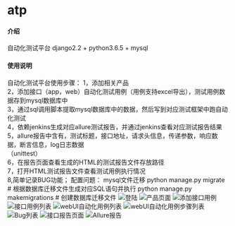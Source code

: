 # atp

#### 介绍
自动化测试平台 django2.2 + python3.6.5 + mysql

#### 使用说明
自动化测试平台使用步骤：
    1，添加相关产品<br>
    2，添加接口（app，web）自动化测试用例（用例支持excel导出），测试用例数据存到mysql数据库中<br>
    3，通过sql调用脚本提取mysql数据库中的数据，然后写到对应测试框架中跑自动化测试<br>
    4，依赖jenkins生成对应allure测试报告，并通过jenkins查看对应测试报告结果<br>
    5，allure报告中含有，测试标题，接口地址，请求头信息，传递参数，响应数据，断言信息，log日志数据<br>
    （unittest）<br>
    6，在报告页面查看生成的HTML的测试报告文件存放路径<br>
    7，打开HTML测试报告文件查看测试用例执行情况<br>
    8,简单记录BUG功能；
配置问题：
mysql文件迁移
python manage.py migrate  # 根据数据库迁移文件生成对应SQL语句并执行
python manage.py makemigrations  # 创建数据库迁移文件
![登陆](https://images.gitee.com/uploads/images/2020/0821/174936_c1ffe559_7544664.png "login.png")
![产品页面](https://images.gitee.com/uploads/images/2020/0814/172803_742176da_7544664.png "product.png")
![添加接口用例](https://gitee.com/kuang_yalei/s28/raw/master/%E6%8E%A5%E5%8F%A3%E7%BC%96%E8%BE%91.png "add_apitest.png")
![接口用例列表](https://gitee.com/kuang_yalei/s28/raw/master/%E6%8E%A5%E5%8F%A3%E7%94%A8%E4%BE%8B%E5%88%97%E8%A1%A8.png "api_test.png")
![webUI自动化用例列表](https://images.gitee.com/uploads/images/2020/0814/173305_29362612_7544664.png "web_test.png")
![webUI自动化用例步骤列表](https://images.gitee.com/uploads/images/2020/0814/173339_7abab8a4_7544664.png "web_step.png")
![Bug列表](https://images.gitee.com/uploads/images/2020/0814/173411_687135e9_7544664.png "bug_l.png")
![接口报告页面](https://images.gitee.com/uploads/images/2020/0821/175600_88ea6a28_7544664.png "apis_report.png")
![Allure报告](https://gitee.com/kuang_yalei/s28/raw/master/Allure%E6%B5%8B%E8%AF%95%E6%8A%A5%E5%91%8A.png "web_html.png")
